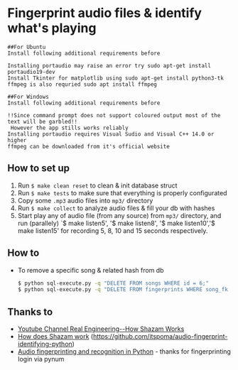 # Fingerprint audio files & identify what's playing

    ##For Ubuntu
    Install following additional requirements before

    Installing portaudio may raise an error try sudo apt-get install portaudio19-dev
    Install Tkinter for matplotlib using sudo apt-get install python3-tk
    ffmpeg is also requried sudo apt install ffmpeg
    
    ##For Windows
    Install following additional requirements before

    !!Since command prompt does not support coloured output most of the text will be garbled!!
     However the app stills works reliably
    Installing portaudio requires Visual Sudio and Visual C++ 14.0 or higher
    ffmpeg can be downloaded from it's official website
 


## How to set up 

1. Run `$ make clean reset` to clean & init database struct
2. Run `$ make tests` to make sure that everything is properly configurated
3. Copy some `.mp3` audio files into `mp3/` directory
4. Run `$ make collect` to analyze audio files & fill your db with hashes
5. Start play any of audio file (from any source) from `mp3/` directory, and run (parallely) `$ make listen5', '$ make listen8', '$ make listen10','$ make listen15' for recording 5, 8, 10 and 15 seconds respectively.


## How to
- To remove a specific song & related hash from db

  ```bash
  $ python sql-execute.py -q "DELETE FROM songs WHERE id = 6;"
  $ python sql-execute.py -q "DELETE FROM fingerprints WHERE song_fk = 6;"
  ```

## Thanks to
- [Youtube Channel Real Engineering--How Shazam Works](https://www.youtube.com/watch?v=kMNSAhsyiDg)
- [How does Shazam work](http://coding-geek.com/how-shazam-works)
  (https://github.com/itspoma/audio-fingerprint-identifying-python)
- [Audio fingerprinting and recognition in Python](https://github.com/worldveil/dejavu) - thanks for fingerprinting login via   pynum

